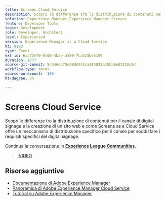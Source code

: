 ```yaml
---
title: Screens Cloud Service
description: Scopri le differenze tra la distribuzione di contenuti per il canale di digital signage e la creazione di un sito web e come Screens as a Cloud Service offre un meccanismo di distribuzione specifico per il canale per soddisfare i requisiti specifici del digital signage.
solution: Experience Manager,Experience Manager Screens
feature: Developer Tools
topic: Development
role: Developer, Architect
level: Experienced
version: Experience Manager as a Cloud Service
kt: 9193
type: Event
exl-id: 6aa73e70-8fd0-4bae-a589-7cab23be5109
duration: 1777
source-git-commit: 5c946ab73e78d4243ca310032a10bb8e82228c3d
workflow-type: tm+mt
source-wordcount: '105'
ht-degree: 5%

---
```


# Screens Cloud Service

Scopri le differenze tra la distribuzione di contenuti per il canale di digital signage e la creazione di un sito web e come Screens as a Cloud Service offre un meccanismo di distribuzione specifico per il canale per soddisfare i requisiti specifici del digital signage.

Continua la conversazione in **[Experience League Communities](https://adobe.ly/3umX8Be)**.

>[!VIDEO](https://video.tv.adobe.com/v/337885/?quality=12&learn=on&hidetitle=true)

## Risorse aggiuntive

- [Documentazione di Adobe Experience Manager](https://experienceleague.adobe.com/docs/experience-manager-cloud-service.html?lang=it)
- [Panoramica di Adobe Experience Manager Cloud Service](https://experienceleague.adobe.com/docs/experience-manager-cloud-service/overview/home.html?lang=it)
- [Tutorial su Adobe Experience Manager](https://experienceleague.adobe.com/docs/experience-manager-tutorials.html?lang=it)
